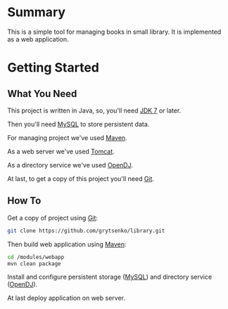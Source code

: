 # Summary

This is a simple tool for managing books in small library. It is implemented as a web application.

# Getting Started

## What You Need

This project is written in Java, so, you'll need [JDK 7](http://www.oracle.com/technetwork/java/javase/overview/index.html) or later.

Then you'll need [MySQL](http://www.mysql.com/) to store persistent data.

For managing project we've used [Maven](http://maven.apache.org/).

As a web server we've used [Tomcat](http://tomcat.apache.org/).

As a directory service we've used [OpenDJ](http://opendj.forgerock.org/).

At last, to get a copy of this project you'll need [Git](http://git-scm.com/).

## How To

Get a copy of project using [Git](http://git-scm.com/):
```bash
git clone https://github.com/grytsenko/library.git
```

Then build web application using [Maven](http://maven.apache.org/):
```bash
cd /modules/webapp
mvn clean package
```

Install and configure persistent storage ([MySQL](http://www.mysql.com/)) and directory service ([OpenDJ](http://opendj.forgerock.org/)).

At last deploy application on web server.
